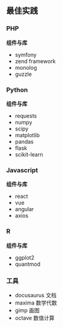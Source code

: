 ## 最佳实践

### PHP

**组件与库**

- symfony
- zend framework
- monolog
- guzzle


### Python

**组件与库**

- requests
- numpy
- scipy
- matplotlib
- pandas
- flask
- scikit-learn


### Javascript

**组件与库**

- react
- vue
- angular
- axios

### R

**组件与库**

- ggplot2
- quantmod

### 工具

- docusaurus  文档
- maxima  数学代数
- gimp  画图
- octave 数值计算



  

